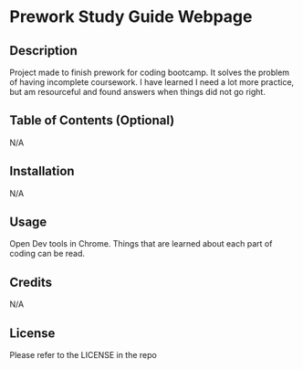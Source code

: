 # Prework Study Guide Webpage

## Description

Project made to finish prework for coding bootcamp. It solves the problem of having incomplete coursework. I have learned I need a lot more practice, but am resourceful and found answers when things did not go right.

## Table of Contents (Optional)

N/A

## Installation

N/A

## Usage

Open Dev tools in Chrome. Things that are learned about each part of coding can be read.

## Credits

N/A

## License

Please refer to the LICENSE in the repo